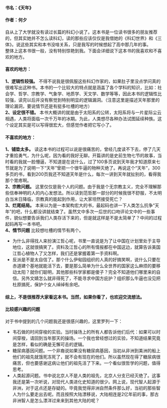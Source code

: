#### 书名：《天年》
#### 作者：何夕  
自从上了大学就没有读过长篇的科幻小说了。这本书是一位读书很多的朋友推荐的，但其实她并不怎么读科幻，读的那些应该仅仅是我借她的《科幻世界》和《三体》。说这些其实和本书没啥关系，只是我写的时候想起了高中那几年的事。  
整体上这本书很一般，没有特别惊艳到我。下面会详细说下这本书的我喜欢和不喜欢的地方。  
#### 喜欢的地方：
**1、逻辑性较强。**
不得不说我是很佩服这些科幻作家的，如果肚子里没点学问真的很难写出这种书。本书的一个比较大的特点就是涵盖了各个学科的知识，比如：社会学、哲学、宗教学、气象学、地质学、天文学、数学等等，因此本书的逻辑性比较强，读完以后并没有察觉到特别明显的逻辑漏洞。（注意这里是描述天年那里的理论漏洞，要说情节还是有挺多吐槽的地方）   
**2、设定很不错。**
本书大概讲的就是由于太阳系的公转，太阳系将与一片星际尘云相遇，人类将面临一次千万年的冰期。为此，人类想尽各种办法试图延续种族。这个设定其实是可以写得很宏大，但感觉作者把它写小了。
#### 不喜欢的地方：
**1、铺垫太多。**
读这本书的过程可以说是很痛苦的，曾经几度读不下去，停了几天才重拾勇气，为什么呢，因为看的我好无聊。开篇讲的是史前生物七节的故事，当时看的我就一脸懵逼，不知道是在说什么，过了100多页说到天年我才知道原来七节就是为了说明一下“天年”曾把一个很牛逼的物种灭绝了。再说这个“天年”，300多页的书，看到200页我还不知道天年是什么，每次一讲到天年就扯别的，看得我那个胃疼啊。  
**2、宗教问题。**
这里仅仅是我个人的问题。由于我是个无宗教主义，完全不理解那些信奉神明的人的内心发想法。所以读到范哲那一部分的时候我很不舒服，不太明白当末日降临，宗教真的能起到作用，让大家坦然接受死亡？  
**3、烂尾结局。**
本来以为是一本架构宏大的书，最起码也讲一下人类怎么抗争“天年”的吧，什么都没讲就结束了。虽然文中多次一后世的口吻评论文中的一些事件，貌似想要告诉我们人类存活下来的，但是就这样是不是太简单了？中间的过程起码再写一本书吧。  
**4、情节问题**
比较想吐槽的情节有两个。  
- 为什么非得找人来扮演江哲心呢，书里一直说是为了让中国在计划里处于主导地位，这就很搞笑了。资料及江哲心的所有情报都在中国这边，就算告诉美国江哲心植物人了又怎样，我们还是掌握着第一手资料啊。  
- 反派是不是太自信了。那个什么伊甸园组织的人真的好搞笑啊，说什么只要在赤道建个基地就能活下去，要是那么简单为什么全世界的国家这么麻烦的要移动太阳？就你们聪明，其他那些科学家都是傻子？完全不知道他们哪里来的自信。另外文婧怎么就非得死了，不能寻求中国方庇护？组织那么牛逼也没见把杜原搞死，保护个女人绰绰有余吧。  
#### 综上，不是很推荐大家看这本书。当然，如果你看了，也欢迎交流想法。
#### 比较感兴趣的问题
对于书中提到的几个问题我还是很感兴趣的，这里罗列一下：
- 韦石做的时间穿梭的实验。当时操场上的所有人都告诉他们后代：如果可以时间穿梭，请回到当年那天的操场。一个我也曾经想过的实验，不知道结果究竟是怎样，看似的确是无懈可击的逻辑。
- 糖尿病基因问题。一个非裔说如果没有糖尿病基因，当初从非洲到美洲的船上他们的祖先就饿死冻死了，就不会有现在的他们。所以虽然现在得了糖尿病很痛苦，但也要感谢这病让他们的祖先活了下来。一个看似很哲学的问题，值得思考。
- 人类起源问题。书中说北京人不是人类的祖先，北京人分支已经灭绝了。这事我还是第一次听说，对现代人类进化史知道的很少。网上说，现代智人起源于非洲，对于这点还是存疑的。毕竟我觉得非洲自然条件那么好，当初的那些智人为什么要走出去呢。而且按照大陆漂移说，大陆相连是2亿年前的事，那古非洲智人是怎么漂洋过来来到其他大陆的呢？
